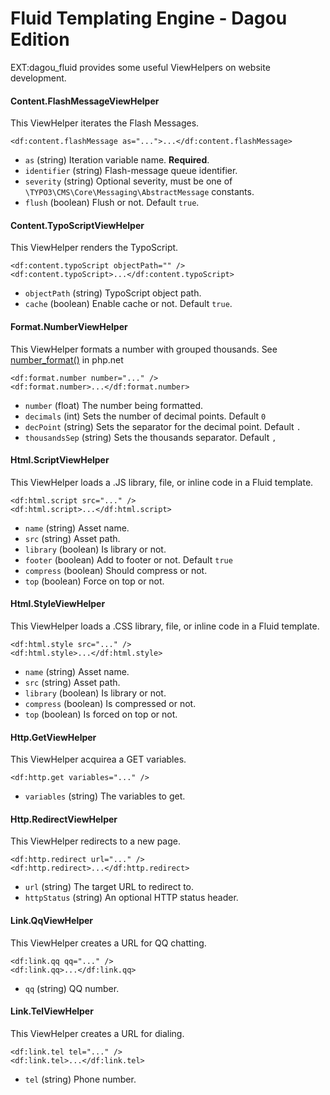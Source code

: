 # Fluid Templating Engine - Dagou Edition
EXT:dagou_fluid provides some useful ViewHelpers on website development.

#### Content.FlashMessageViewHelper
This ViewHelper iterates the Flash Messages.

    <df:content.flashMessage as="...">...</df:content.flashMessage>

- `as` (string) Iteration variable name. **Required**.
- `identifier` (string) Flash-message queue identifier.
- `severity` (string) Optional severity, must be one of `\TYPO3\CMS\Core\Messaging\AbstractMessage` constants.
- `flush` (boolean) Flush or not. Default `true`.

#### Content.TypoScriptViewHelper
This ViewHelper renders the TypoScript.

    <df:content.typoScript objectPath="" />
    <df:content.typoScript>...</df:content.typoScript>

- `objectPath` (string) TypoScript object path.
- `cache` (boolean) Enable cache or not. Default `true`.

#### Format.NumberViewHelper
This ViewHelper formats a number with grouped thousands. See [number_format()](http://php.net/manual/en/function.number-format.php) in php.net

    <df:format.number number="..." />
    <df:format.number>...</df:format.number>
    
- `number` (float) The number being formatted.
- `decimals` (int) Sets the number of decimal points. Default `0`
- `decPoint` (string) Sets the separator for the decimal point. Default `.`
- `thousandsSep` (string) Sets the thousands separator. Default `,` 

#### Html.ScriptViewHelper
This ViewHelper loads a .JS library, file, or inline code in a Fluid template.

	<df:html.script src="..." />
	<df:html.script>...</df:html.script>

- `name` (string) Asset name.
- `src` (string) Asset path.
- `library` (boolean) Is library or not.
- `footer` (boolean) Add to footer or not. Default `true`
- `compress` (boolean) Should compress or not.
- `top` (boolean) Force on top or not.

#### Html.StyleViewHelper
This ViewHelper loads a .CSS library, file, or inline code in a Fluid template.

	<df:html.style src="..." />
	<df:html.style>...</df:html.style>

- `name` (string) Asset name.
- `src` (string) Asset path.
- `library` (boolean) Is library or not.
- `compress` (boolean) Is compressed or not.
- `top` (boolean) Is forced on top or not.

#### Http.GetViewHelper
This ViewHelper acquirea a GET variables.

	<df:http.get variables="..." />

- `variables` (string) The variables to get.

#### Http.RedirectViewHelper
This ViewHelper redirects to a new page.

	<df:http.redirect url="..." />
	<df:http.redirect>...</df:http.redirect>

- `url` (string) The target URL to redirect to.
- `httpStatus` (string) An optional HTTP status header.

#### Link.QqViewHelper
This ViewHelper creates a URL for QQ chatting.

	<df:link.qq qq="..." />
	<df:link.qq>...</df:link.qq>

- `qq` (string) QQ number.

#### Link.TelViewHelper
This ViewHelper creates a URL for dialing.

	<df:link.tel tel="..." />
	<df:link.tel>...</df:link.tel>

- `tel` (string) Phone number.